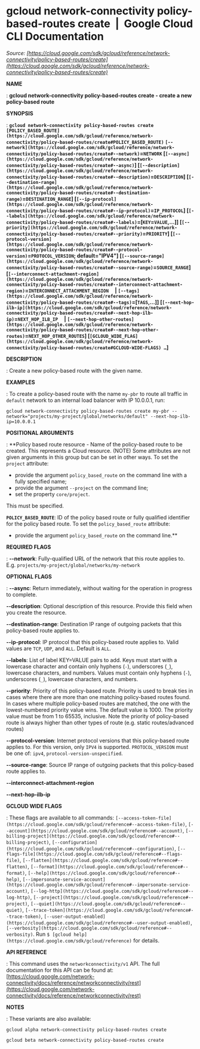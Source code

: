 # gcloud network-connectivity policy-based-routes create  |  Google Cloud CLI Documentation

*Source: [https://cloud.google.com/sdk/gcloud/reference/network-connectivity/policy-based-routes/create](https://cloud.google.com/sdk/gcloud/reference/network-connectivity/policy-based-routes/create)*

**NAME**

: **gcloud network-connectivity policy-based-routes create - create a new policy-based route**

**SYNOPSIS**

: **`gcloud network-connectivity policy-based-routes create` `[POLICY_BASED_ROUTE](https://cloud.google.com/sdk/gcloud/reference/network-connectivity/policy-based-routes/create#POLICY_BASED_ROUTE)` `[--network](https://cloud.google.com/sdk/gcloud/reference/network-connectivity/policy-based-routes/create#--network)`=`NETWORK` [`[--async](https://cloud.google.com/sdk/gcloud/reference/network-connectivity/policy-based-routes/create#--async)`] [`[--description](https://cloud.google.com/sdk/gcloud/reference/network-connectivity/policy-based-routes/create#--description)`=`DESCRIPTION`] [`[--destination-range](https://cloud.google.com/sdk/gcloud/reference/network-connectivity/policy-based-routes/create#--destination-range)`=`DESTINATION_RANGE`] [`[--ip-protocol](https://cloud.google.com/sdk/gcloud/reference/network-connectivity/policy-based-routes/create#--ip-protocol)`=`IP_PROTOCOL`] [`[--labels](https://cloud.google.com/sdk/gcloud/reference/network-connectivity/policy-based-routes/create#--labels)`=[`KEY`=`VALUE`,…]] [`[--priority](https://cloud.google.com/sdk/gcloud/reference/network-connectivity/policy-based-routes/create#--priority)`=`PRIORITY`] [`[--protocol-version](https://cloud.google.com/sdk/gcloud/reference/network-connectivity/policy-based-routes/create#--protocol-version)`=`PROTOCOL_VERSION`; default="IPV4"] [`[--source-range](https://cloud.google.com/sdk/gcloud/reference/network-connectivity/policy-based-routes/create#--source-range)`=`SOURCE_RANGE`] [`[--interconnect-attachment-region](https://cloud.google.com/sdk/gcloud/reference/network-connectivity/policy-based-routes/create#--interconnect-attachment-region)`=`INTERCONNECT_ATTACHMENT_REGION`     | `[--tags](https://cloud.google.com/sdk/gcloud/reference/network-connectivity/policy-based-routes/create#--tags)`=[`TAGS`,…]] [`[--next-hop-ilb-ip](https://cloud.google.com/sdk/gcloud/reference/network-connectivity/policy-based-routes/create#--next-hop-ilb-ip)`=`NEXT_HOP_ILB_IP`     | `[--next-hop-other-routes](https://cloud.google.com/sdk/gcloud/reference/network-connectivity/policy-based-routes/create#--next-hop-other-routes)`=`NEXT_HOP_OTHER_ROUTES`] [`[GCLOUD_WIDE_FLAG](https://cloud.google.com/sdk/gcloud/reference/network-connectivity/policy-based-routes/create#GCLOUD-WIDE-FLAGS) …`]**

**DESCRIPTION**

: Create a new policy-based route with the given name.

**EXAMPLES**

: To create a policy-based route with the name
``my-pbr`` to route all traffic in
``default`` network to an internal load
balancer with IP 10.0.0.1, run:

```
gcloud network-connectivity policy-based-routes create my-pbr --network="projects/my-project/global/networks/default" --next-hop-ilb-ip=10.0.0.1
```

**POSITIONAL ARGUMENTS**

: **Policy based route resource - Name of the policy-based route to be created. This
represents a Cloud resource. (NOTE) Some attributes are not given arguments in
this group but can be set in other ways.
To set the `project` attribute:

- provide the argument `policy_based_route` on the command line with a
fully specified name;
- provide the argument `--project` on the command line;
- set the property `core/project`.

This must be specified.

**`POLICY_BASED_ROUTE`**:
ID of the policy based route or fully qualified identifier for the policy based
route.
To set the `policy_based_route` attribute:

- provide the argument `policy_based_route` on the command line.**

**REQUIRED FLAGS**

: **--network**:
Fully-qualified URL of the network that this route applies to. E.g.
`projects/my-project/global/networks/my-network`

**OPTIONAL FLAGS**

: **--async**:
Return immediately, without waiting for the operation in progress to complete.

**--description**:
Optional description of this resource. Provide this field when you create the
resource.

**--destination-range**:
Destination IP range of outgoing packets that this policy-based route applies
to.

**--ip-protocol**:
IP protocol that this policy-based route applies to. Valid values are
`TCP`, `UDP`, and `ALL`. Default is
`ALL`.

**--labels**:
List of label KEY=VALUE pairs to add.
Keys must start with a lowercase character and contain only hyphens
(`-`), underscores (`_`), lowercase characters, and
numbers. Values must contain only hyphens (`-`), underscores
(`_`), lowercase characters, and numbers.

**--priority**:
Priority of this policy-based route. Priority is used to break ties in cases
where there are more than one matching policy-based routes found. In cases where
multiple policy-based routes are matched, the one with the lowest-numbered
priority value wins. The default value is 1000. The priority value must be from
1 to 65535, inclusive. Note the priority of policy-based route is always higher
than other types of route (e.g. static routes/advanced routes)

**--protocol-version**:
Internet protocol versions that this policy-based route applies to. For this
version, only `IPV4` is supported.
`PROTOCOL_VERSION` must be one of: `ipv4`,
`protocol-version-unspecified`.

**--source-range**:
Source IP range of outgoing packets that this policy-based route applies to.

**--interconnect-attachment-region**

**--next-hop-ilb-ip**

**GCLOUD WIDE FLAGS**

: These flags are available to all commands: `[--access-token-file](https://cloud.google.com/sdk/gcloud/reference#--access-token-file)`,
`[--account](https://cloud.google.com/sdk/gcloud/reference#--account)`, `[--billing-project](https://cloud.google.com/sdk/gcloud/reference#--billing-project)`,
`[--configuration](https://cloud.google.com/sdk/gcloud/reference#--configuration)`,
`[--flags-file](https://cloud.google.com/sdk/gcloud/reference#--flags-file)`,
`[--flatten](https://cloud.google.com/sdk/gcloud/reference#--flatten)`, `[--format](https://cloud.google.com/sdk/gcloud/reference#--format)`, `[--help](https://cloud.google.com/sdk/gcloud/reference#--help)`, `[--impersonate-service-account](https://cloud.google.com/sdk/gcloud/reference#--impersonate-service-account)`,
`[--log-http](https://cloud.google.com/sdk/gcloud/reference#--log-http)`,
`[--project](https://cloud.google.com/sdk/gcloud/reference#--project)`, `[--quiet](https://cloud.google.com/sdk/gcloud/reference#--quiet)`, `[--trace-token](https://cloud.google.com/sdk/gcloud/reference#--trace-token)`, `[--user-output-enabled](https://cloud.google.com/sdk/gcloud/reference#--user-output-enabled)`,
`[--verbosity](https://cloud.google.com/sdk/gcloud/reference#--verbosity)`.
Run `$ [gcloud help](https://cloud.google.com/sdk/gcloud/reference)` for details.

**API REFERENCE**

: This command uses the `networkconnectivity/v1` API. The full
documentation for this API can be found at: [https://cloud.google.com/network-connectivity/docs/reference/networkconnectivity/rest](https://cloud.google.com/network-connectivity/docs/reference/networkconnectivity/rest)

**NOTES**

: These variants are also available:

```
gcloud alpha network-connectivity policy-based-routes create
```

```
gcloud beta network-connectivity policy-based-routes create
```